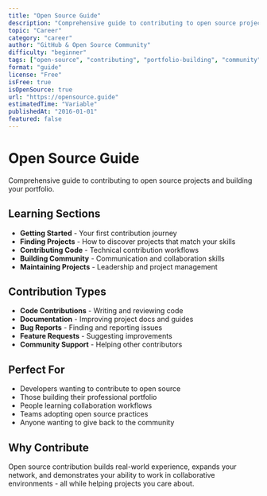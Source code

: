 ```yaml
---
title: "Open Source Guide"
description: "Comprehensive guide to contributing to open source projects and building your portfolio"
topic: "Career"
category: "career"
author: "GitHub & Open Source Community"
difficulty: "beginner"
tags: ["open-source", "contributing", "portfolio-building", "community", "collaboration"]
format: "guide"
license: "Free"
isFree: true
isOpenSource: true
url: "https://opensource.guide"
estimatedTime: "Variable"
publishedAt: "2016-01-01"
featured: false
---
```


# Open Source Guide

Comprehensive guide to contributing to open source projects and building your portfolio.

## Learning Sections
- **Getting Started** - Your first contribution journey
- **Finding Projects** - How to discover projects that match your skills
- **Contributing Code** - Technical contribution workflows
- **Building Community** - Communication and collaboration skills
- **Maintaining Projects** - Leadership and project management

## Contribution Types
- **Code Contributions** - Writing and reviewing code
- **Documentation** - Improving project docs and guides
- **Bug Reports** - Finding and reporting issues
- **Feature Requests** - Suggesting improvements
- **Community Support** - Helping other contributors

## Perfect For
- Developers wanting to contribute to open source
- Those building their professional portfolio
- People learning collaboration workflows
- Teams adopting open source practices
- Anyone wanting to give back to the community

## Why Contribute
Open source contribution builds real-world experience, expands your network, and demonstrates your ability to work in collaborative environments - all while helping projects you care about.